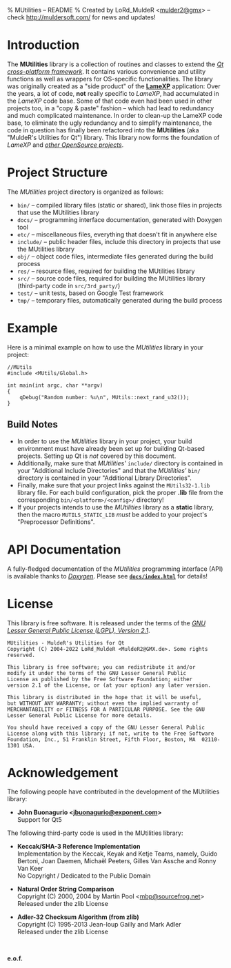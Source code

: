 % MUtilities &ndash; README
% Created by LoRd_MuldeR &lt;<mulder2@gmx>&gt; &ndash; check <http://muldersoft.com/> for news and updates!

# Introduction #

The **MUtilities** library is a collection of routines and classes to extend the [*Qt cross-platform framework*](http://qt-project.org/). It contains various convenience and utility functions as well as wrappers for OS-specific functionalities. The library was originally created as a "side product" of the [**LameXP**](http://lamexp.sourceforge.net/) application: Over the years, a lot of code, **not** really specific to *LameXP*, had accumulated in the *LameXP* code base. Some of that code even had been used in other projects too, in a "copy & paste" fashion &ndash; which had lead to redundancy and much complicated maintenance. In order to clean-up the LameXP code base, to eliminate the ugly redundancy and to simplify maintenance, the code in question has finally been refactored into the **MUtilities** (aka "MuldeR's Utilities for Qt") library. This library now forms the foundation of *LameXP* and [*other OpenSource projects*](https://github.com/lordmulder).


# Project Structure

The *MUtilities* project directory is organized as follows:

* `bin/` &ndash; compiled library files (static or shared), link those files in projects that use the MUtilities library
* `docs/` &ndash; programming interface documentation, generated with Doxygen tool
* `etc/` &ndash; miscellaneous files, everything that doesn't fit in anywhere else
* `include/` &ndash; public header files, include this directory in projects that use the MUtilities library
* `obj/` &ndash; object code files, intermediate files generated during the build process
* `res/` &ndash; resource files, required for building the MUtilities library
* `src/` &ndash; source code files, required for building the MUtilities library (third-party code in `src/3rd_party/`)
* `test/` &ndash; unit tests, based on Google Test framework
* `tmp/` &ndash; temporary files, automatically generated during the build process


# Example

Here is a minimal example on how to use the *MUtilities* library in your project:

    //MUtils
    #include <MUtils/Global.h>
    
    int main(int argc, char **argv)
    {
        qDebug("Random number: %u\n", MUtils::next_rand_u32());
    }

## Build Notes

* In order to use the *MUtilities* library in your project, your build environment must have already been set up for building Qt-based projects. Setting up Qt is *not* covered by this document.
* Additionally, make sure that *MUtilities'* `include/` directory is contained in your "Additional Include Directories" and that the *MUtilities'* `bin/` directory is contained in your "Additional Library Directories".
* Finally, make sure that your project links against the `MUtils32-1.lib` library file. For each build configuration, pick the proper **.lib** file from the corresponding `bin/<platform>/<config>/` directory!
* If your projects intends to use the *MUtilities* library as a **static** library, then the macro `MUTILS_STATIC_LIB` *must* be added to your project's "Preprocessor Definitions".


# API Documentation

A fully-fledged documentation of the *MUtilities* programming interface (API) is available thanks to [*Doxygen*](http://www.stack.nl/~dimitri/doxygen/). Please see [**`docs/index.html`**](docs/index.html) for details!


# License

This library is free software. It is released under the terms of the [*GNU Lesser General Public License (LGPL), Version 2.1*](https://www.gnu.org/licenses/lgpl-2.1.html).

    MUtilities - MuldeR's Utilities for Qt
    Copyright (C) 2004-2022 LoRd_MuldeR <MuldeR2@GMX.de>. Some rights reserved.
    
    This library is free software; you can redistribute it and/or
    modify it under the terms of the GNU Lesser General Public
    License as published by the Free Software Foundation; either
    version 2.1 of the License, or (at your option) any later version.
    
    This library is distributed in the hope that it will be useful,
    but WITHOUT ANY WARRANTY; without even the implied warranty of
    MERCHANTABILITY or FITNESS FOR A PARTICULAR PURPOSE. See the GNU
    Lesser General Public License for more details.
    
    You should have received a copy of the GNU Lesser General Public
    License along with this library; if not, write to the Free Software
    Foundation, Inc., 51 Franklin Street, Fifth Floor, Boston, MA  02110-1301 USA.


# Acknowledgement

The following people have contributed in the development of the MUtilities library:

* **John Buonagurio &lt;<jbuonagurio@exponent.com>&gt;**  
  Support for Qt5

The following third-party code is used in the MUtilities library:

* **Keccak/SHA-3 Reference Implementation**  
  Implementation by the Keccak, Keyak and Ketje Teams, namely, Guido Bertoni, Joan Daemen, Michaël Peeters, Gilles Van Assche and Ronny Van Keer  
  No Copyright / Dedicated to the Public Domain

* **Natural Order String Comparison**  
  Copyright (C) 2000, 2004 by Martin Pool &lt;<mbp@sourcefrog.net>&gt;  
  Released under the zlib License

* **Adler-32 Checksum Algorithm (from zlib)**  
  Copyright (C) 1995-2013 Jean-loup Gailly and Mark Adler  
  Released under the zlib License

&nbsp;  

**e.o.f.**
